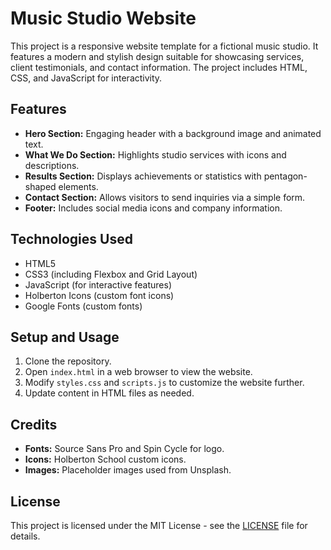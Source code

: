 # Music Studio Website

This project is a responsive website template for a fictional music studio. It features a modern and stylish design suitable for showcasing services, client testimonials, and contact information. The project includes HTML, CSS, and JavaScript for interactivity.

## Features

- **Hero Section:** Engaging header with a background image and animated text.
- **What We Do Section:** Highlights studio services with icons and descriptions.
- **Results Section:** Displays achievements or statistics with pentagon-shaped elements.
- **Contact Section:** Allows visitors to send inquiries via a simple form.
- **Footer:** Includes social media icons and company information.

## Technologies Used

- HTML5
- CSS3 (including Flexbox and Grid Layout)
- JavaScript (for interactive features)
- Holberton Icons (custom font icons)
- Google Fonts (custom fonts)

## Setup and Usage

1. Clone the repository.
2. Open `index.html` in a web browser to view the website.
3. Modify `styles.css` and `scripts.js` to customize the website further.
4. Update content in HTML files as needed.

## Credits

- **Fonts:** Source Sans Pro and Spin Cycle for logo.
- **Icons:** Holberton School custom icons.
- **Images:** Placeholder images used from Unsplash.
  
## License

This project is licensed under the MIT License - see the [LICENSE](./LICENSE) file for details.
